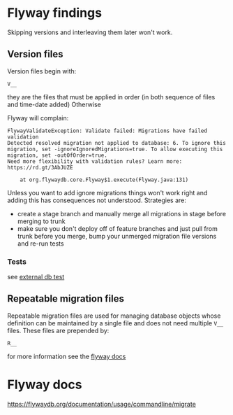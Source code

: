 # Flyway findings
Skipping versions and interleaving them later won't work.

## Version files
Version files begin with: 
```
V__
``` 
they are the files
that must be applied in order (in both sequence of files
and time-date added) Otherwise

Flyway will complain:
```
FlywayValidateException: Validate failed: Migrations have failed validation
Detected resolved migration not applied to database: 6. To ignore this migration, set -ignoreIgnoredMigrations=true. To allow executing this migration, set -outOfOrder=true.
Need more flexibility with validation rules? Learn more: https://rd.gt/3AbJUZE

	at org.flywaydb.core.Flyway$1.execute(Flyway.java:131)
```
Unless you want to add ignore migrations things won't work right
and adding this has consequences not understood. Strategies are:
* create a stage branch and manually merge all migrations in stage
before merging to trunk
* make sure you don't deploy off of feature branches and just pull
from trunk before you merge, bump your unmerged migration file 
versions and re-run tests

### Tests
see [external db test](src/test/java/com/skf/flyway/ExternalDbTest.java)

## Repeatable migration files
Repeatable migration files are used for managing database
objects whose definition can be maintained by a single file
and does not need multiple `V__` files. These files are prepended
by:
```
R__
```
for more information see the [flyway docs](https://flywaydb.org/documentation/tutorials/repeatable.html)

# Flyway docs
https://flywaydb.org/documentation/usage/commandline/migrate

